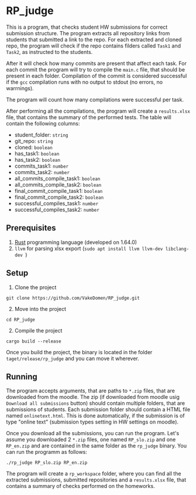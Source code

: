 # RP_judge
This is a program, that checks student HW submissions for correct submission structure. The program extracts all repository links from students that submitted a link to the repo. For each extracted and cloned repo, the program will check if the repo contains filders called `Task1` and `Task2`, as instructed to the students. 

After it will check how many commits are present that affect each task. For each commit the program will try to compile the `main.c` file, that should be present in each folder. Compilation of the commit is considered successful if the `gcc` compilation runs with no output to stdout (no errors, no warrnings).

The program will count how many compilations were successful per task. 

After performing all the compilations, the program will create a `results.xlsx` file, that contains the summary of the performed tests. The table will contain the following columns:
- student_folder: `string`
- git_repo: `string`
- cloned: `boolean`
- has_task1: `boolean`
- has_task2: `boolean`
- commits_task1: `number`
- commits_task2: `number` 
- all_commits_compile_task1: `boolean`
- all_commits_compile_task2: `boolean`
- final_commit_compile_task1: `boolean`
- final_commit_compile_task2: `boolean`
- successful_compiles_task1: `number`
- successful_compiles_task2: `number`

## Prerequisites
1. [Rust](https://www.rust-lang.org/tools/install) programming language (developed on 1.64.0)
2. `llvm` for parsing xlsx export (`sudo apt install llvm llvm-dev libclang-dev `)

## Setup
1. Clone the project
```
git clone https://github.com/VakeDomen/RP_judge.git
```
2. Move into the project
```
cd RP_judge
```
2. Compile the project
```
cargo build --release
```

Once you build the project, the binary is located in the folder `taget/release/rp_judge` and you can move it wherever.

## Running
The program accepts arguments, that are paths to `*.zip` files, that are downloaded from the moodle. The  zip (if downloaded from moodle usig `Download all submissions` button) should contain multiple folders, that are submissions of students. Each submission folder should contain a HTML file named `onlinetext.html`. This is done automatically, if the submission is of type "online text" (submission types setting in HW settings on moodle).

Once you download all the submissions, you can run the program.
Let's assume you downloaded 2 `*.zip` files, one named `RP_slo.zip` and one `RP_en.zip` and are contained in the same folder as the `rp_judge` binary. You can run the programm as follows:

```
./rp_judge RP_slo.zip RP_en.zip
```
The program will create a `rp_workspace` folder, where you can find all the extracted submissions, submitted repositories and a `results.xlsx` file, that contains a summary of checks performed on the homeworks.

